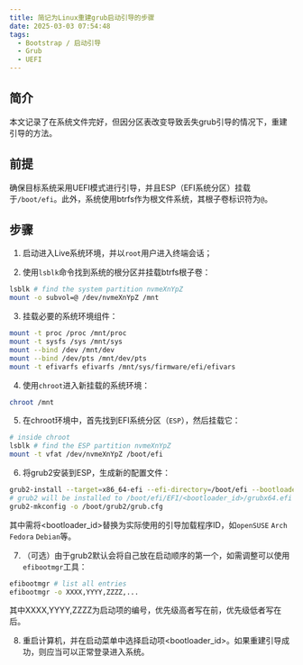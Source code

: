 ```yaml
---
title: 简记为Linux重建grub启动引导的步骤
date: 2025-03-03 07:54:48
tags:
  - Bootstrap / 启动引导
  - Grub
  - UEFI
---
```


## 简介

本文记录了在系统文件完好，但因分区表改变导致丢失grub引导的情况下，重建引导的方法。

## 前提

确保目标系统采用UEFI模式进行引导，并且ESP（EFI系统分区）挂载于`/boot/efi`。此外，系统使用btrfs作为根文件系统，其根子卷标识符为`@`。

## 步骤

1. 启动进入Live系统环境，并以`root`用户进入终端会话；

2. 使用`lsblk`命令找到系统的根分区并挂载btrfs根子卷：
```bash
lsblk # find the system partition nvmeXnYpZ
mount -o subvol=@ /dev/nvmeXnYpZ /mnt
```

3. 挂载必要的系统环境组件：
```bash
mount -t proc /proc /mnt/proc
mount -t sysfs /sys /mnt/sys
mount --bind /dev /mnt/dev
mount --bind /dev/pts /mnt/dev/pts
mount -t efivarfs efivarfs /mnt/sys/firmware/efi/efivars
```

4. 使用`chroot`进入新挂载的系统环境：
```bash
chroot /mnt
```

5. 在chroot环境中，首先找到EFI系统分区（`ESP`），然后挂载它：
```bash
# inside chroot
lsblk # find the ESP partition nvmeXnYpZ
mount -t vfat /dev/nvmeXnYpZ /boot/efi
```

6. 将grub2安装到ESP，生成新的配置文件：
```bash
grub2-install --target=x86_64-efi --efi-directory=/boot/efi --bootloader-id=<bootloader_id>
# grub2 will be installed to /boot/efi/EFI/<bootloader_id>/grubx64.efi
grub2-mkconfig -o /boot/grub2/grub.cfg
```
其中需将&lt;bootloader_id&gt;替换为实际使用的引导加载程序ID，如`openSUSE` `Arch` `Fedora` `Debian`等。

7. （可选）由于grub2默认会将自己放在启动顺序的第一个，如需调整可以使用`efibootmgr`工具：
```bash
efibootmgr # list all entries
efibootmgr -o XXXX,YYYY,ZZZZ,...
```
其中XXXX,YYYY,ZZZZ为启动项的编号，优先级高者写在前，优先级低者写在后。

8. 重启计算机，并在启动菜单中选择启动项&lt;bootloader_id&gt;。如果重建引导成功，则应当可以正常登录进入系统。
